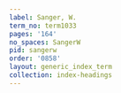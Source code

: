 ```yaml
---
label: Sanger, W.
term_no: term1033
pages: '164'
no_spaces: SangerW
pid: sangerw
order: '0858'
layout: generic_index_term
collection: index-headings
---
```

